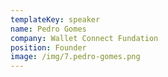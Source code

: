 ```yaml
---
templateKey: speaker
name: Pedro Gomes
company: Wallet Connect Fundation
position: Founder
image: /img/7.pedro-gomes.png
---
```


